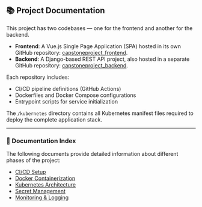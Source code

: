 ## 📚 Project Documentation

This project has two codebases — one for the frontend and another for the backend.

- **Frontend**: A Vue.js Single Page Application (SPA) hosted in its own GitHub repository: [capstoneproject_frontend](https://github.com/newjakir/capstoneproject_frontend).  
- **Backend**: A Django-based REST API project, also hosted in a separate GitHub repository: [capstoneproject_backend](https://github.com/newjakir/capstoneproject_backend).

Each repository includes:  
- CI/CD pipeline definitions (GitHub Actions)  
- Dockerfiles and Docker Compose configurations  
- Entrypoint scripts for service initialization  

The `/kubernetes` directory contains all Kubernetes manifest files required to deploy the complete application stack.

---

### 📄 Documentation Index

The following documents provide detailed information about different phases of the project:

- [CI/CD Setup](doc/CI_CD_Setup.md)  
- [Docker Containerization](doc/Docker_Containerization.md)  
- [Kubernetes Architecture](doc/Kubernetes_Architecture.md)  
- [Secret Management](doc/Secret_Management.md)  
- [Monitoring & Logging](doc/Monitoring_Setup.md)
